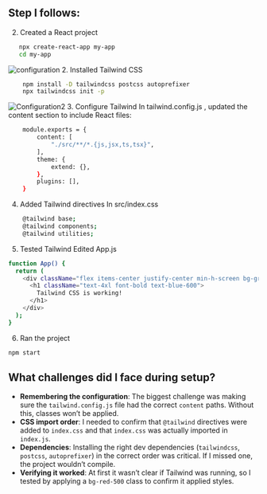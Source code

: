## Step I follows:
2. Created a React project
```bash
   npx create-react-app my-app
   cd my-app
```
![configuration](../img/issue32.1.png)
2. Installed Tailwind CSS
```bash
    npm install -D tailwindcss postcss autoprefixer
    npx tailwindcss init -p
```
![Configuration2](../img/issue32.2.png)
3. Configure Tailwind
In tailwind.config.js , updated the content section to include React files:
```bash
    module.exports = {
        content: [
            "./src/**/*.{js,jsx,ts,tsx}",
        ],
        theme: {
            extend: {},
        },
        plugins: [],
    }
```
4. Added Tailwind directives
In src/index.css
```bash
    @tailwind base;
    @tailwind components;
    @tailwind utilities;
```
5. Tested Tailwind
Edited App.js
```bash
function App() {
  return (
    <div className="flex items-center justify-center min-h-screen bg-gray-100">
      <h1 className="text-4xl font-bold text-blue-600">
        Tailwind CSS is working!
      </h1>
    </div>
  );
}

```
6. Ran the project
```bash
npm start
```

## What challenges did I face during setup?
- **Remembering the configuration**: The biggest challenge was making sure the `tailwind.config.js` file had the correct `content` paths. Without this, classes won’t be applied.  
- **CSS import order**: I needed to confirm that `@tailwind` directives were added to `index.css` and that `index.css` was actually imported in `index.js`.  
- **Dependencies**: Installing the right dev dependencies (`tailwindcss`, `postcss`, `autoprefixer`) in the correct order was critical. If I missed one, the project wouldn’t compile.  
- **Verifying it worked**: At first it wasn’t clear if Tailwind was running, so I tested by applying a `bg-red-500` class to confirm it applied styles.  
